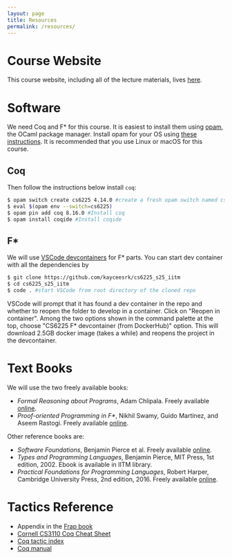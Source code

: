 ```yaml
---
layout: page
title: Resources
permalink: /resources/
---
```


# Course Website

This course website, including all of the lecture materials, lives
[here](http://kcsrk.info/cs6225_s25_iitm/).

# Software

We need Coq and F\* for this course. It is easiest to install them using
[opam](https://opam.ocaml.org/), the OCaml package manager. Install opam for
your OS using [these
instructions](https://opam.ocaml.org/doc/Install.html#Binary-distribution). It
is recommended that you use Linux or macOS for this course.

## Coq

Then follow the instructions below install `coq`:

```bash
$ opam switch create cs6225 4.14.0 #create a fresh opam switch named cs6225 with OCaml 4.14.0
$ eval $(opam env --switch=cs6225)
$ opam pin add coq 8.16.0 #Install coq
$ opam install coqide #Install coqide
```

## F*

We will use [VSCode
devcontainers](https://hub.docker.com/r/microsoft/vscode-devcontainers) for F*
parts. You can start dev container with all the dependencies by

```bash
$ git clone https://github.com/kayceesrk/cs6225_s25_iitm
$ cd cs6225_s25_iitm
$ code . #start VSCode from root directory of the cloned repo
```

VSCode will prompt that it has found a dev container in the repo and whether to
reopen the folder to develop in a container. Click on "Reopen in container".
Among the two options shown in the command palette at the top, choose "CS6225 F*
devcontainer (from DockerHub)" option. This will download 2.5GB docker image
(takes a while) and reopens the project in the devcontainer.

# Text Books

We will use the two freely available books:

* *Formal Reasoning about Programs*, Adam Chlipala. Freely available [online](http://adam.chlipala.net/frap/).
* *Proof-oriented Programming in F\**, Nikhil Swamy, Guido Martínez, and Aseem Rastogi. Freely available [online](http://fstar-lang.org/tutorial/proof-oriented-programming-in-fstar.pdf).

Other reference books are:

* *Software Foundations*, Benjamin Pierce et al. Freely available [online](https://softwarefoundations.cis.upenn.edu/).
* *Types and Programming Languages*, Benjamin Pierce, MIT Press, 1st edition, 2002. Ebook is available in IITM library.
* *Practical Foundations for Programming Languages*, Robert Harper, Cambridge University Press, 2nd edition, 2016. Freely available [online](https://www.cs.cmu.edu/~rwh/pfpl/2nded.pdf).

# Tactics Reference

* Appendix in the [Frap book](http://adam.chlipala.net/frap/frap_book.pdf)
* [Cornell CS3110 Coq Cheat Sheet](https://www.cs.cornell.edu/courses/cs3110/2018sp/a5/coq-tactics-cheatsheet.html#leftright)
* [Coq tactic index](https://pjreddie.com/coq-tactics/)
* [Coq manual](https://coq.inria.fr/refman/proof-engine/tactics.html)
